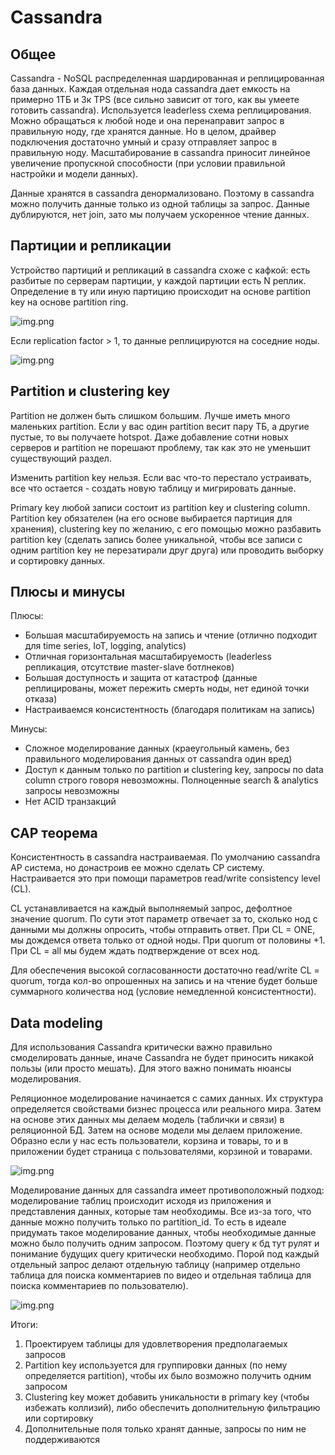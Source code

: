 # Cassandra
## Общее
Cassandra - NoSQL распределенная шардированная и реплицированная база данных. Каждая отдельная нода cassandra дает 
емкость на примерно 1ТБ и 3к TPS (все сильно зависит от того, как вы умеете готовить cassandra). Используется leaderless 
схема реплицирования. Можно обращаться к любой ноде и она перенаправит запрос в правильную ноду, где хранятся данные. 
Но в целом, драйвер подключения достаточно умный и сразу отправляет запрос в правильную ноду. Масштабирование в 
cassandra приносит линейное увеличение пропускной способности (при условии правильной настройки и модели данных). 

Данные хранятся в cassandra денормализовано. Поэтому в cassandra можно получить данные только из одной таблицы
за запрос. Данные дублируются, нет join, зато мы получаем ускоренное чтение данных.

## Партиции и репликации

Устройство партиций и репликаций в cassandra схоже с кафкой: есть разбитые по серверам партиции, у каждой партиции есть
N реплик. Определение в ту или иную партицию происходит на основе partition key на основе partition ring.

![img.png](img/partition_ring_rf1.png)

Если replication factor > 1, то данные реплицируются на соседние ноды. 

![img.png](img/partition_ring_rf3.png)

## Partition и clustering key

Partition не должен быть слишком большим. Лучше иметь много маленьких partition. Если у вас один partition весит
пару ТБ, а другие пустые, то вы получаете hotspot. Даже добавление сотни новых серверов и partition не порешают проблему,
так как это не уменьшит существующий раздел.

Изменить partition key нельзя. Если вас что-то перестало устраивать, все что остается - создать новую таблицу и
мигрировать данные.

Primary key любой записи состоит из partition key и clustering column. Partition key обязателен (на его основе 
выбирается партиция для хранения), clustering key по желанию, с его помощью можно разбавить partition key (сделать 
запись более уникальной, чтобы все записи с одним partition key не перезатирали друг друга) или проводить выборку и 
сортировку данных.

## Плюсы и минусы
Плюсы:  
- Большая масштабируемость на запись и чтение (отлично подходит для time series, IoT, logging, analytics)
- Отличная горизонтальная масштабируемость (leaderless репликация, отсутствие master-slave ботлнеков)
- Большая доступность и защита от катастроф (данные реплицированы, может пережить смерть ноды, нет единой точки отказа)
- Настраиваемся консистентность (благодаря политикам на запись)

Минусы: 
- Сложное моделирование данных (краеугольный камень, без правильного моделирования данных от cassandra один вред)
- Доступ к данным только по partition и clustering key, запросы по data column строго говоря невозможны. Полноценные 
search & analytics запросы невозможны
- Нет ACID транзакций

## CAP теорема
Консистентность в cassandra настраиваемая. По умолчанию cassandra AP система, но донастроив ее можно сделать CP 
систему. Настраивается это при помощи параметров read/write consistency level (CL).

CL устанавливается на каждый выполняемый запрос, дефолтное значение quorum. По сути этот параметр отвечает за то, 
сколько нод с данными мы должны опросить, чтобы отправить ответ. При CL = ONE, мы дождемся ответа только от одной ноды.
При quorum от половины +1. При CL = all мы будем ждать подтверждение от всех нод. 

Для обеспечения высокой согласованности достаточно read/write CL = quorum, тогда кол-во опрошенных на запись и на 
чтение будет больше суммарного количества нод (условие немедленной консистентности).

## Data modeling
Для использования Cassandra критически важно правильно смоделировать данные, иначе Cassandra не будет приносить никакой 
пользы (или просто мешать). Для этого важно понимать нюансы моделирования. 

Реляционное моделирование начинается с самих данных. Их структура определяется свойствами бизнес процесса или 
реального мира. Затем на основе этих данных мы делаем модель (таблички и связи) в реляционной БД. Затем на основе модели
мы делаем приложение. Образно если у нас есть пользователи, корзина и товары, то и в приложении будет страница с 
пользователями, корзиной и товарами. 

![img.png](img/relational_modeling.png)

Моделирование данных для cassandra имеет противоположный подход: моделирование таблиц происходит исходя из приложения и 
представления данных, которые там необходимы. Все из-за того, что данные можно получить только по partition_id. То есть
в идеале придумать такое моделирование данных, чтобы необходимые данные можно было получить одним запросом. Поэтому query 
к бд тут рулят и понимание будущих query критически необходимо. Порой под каждый отдельный запрос делают отдельную 
таблицу (например отдельно таблица для поиска комментариев по видео и отдельная таблица для поиска комментариев по 
пользователю). 

![img.png](img/cassandra_modeling.png)

Итоги:
1) Проектируем таблицы для удовлетворения предполагаемых запросов
2) Partition key используется для группировки данных (по нему определяется partition), чтобы их было возможно получить 
одним запросом
3) Clustering key может добавить уникальности в primary key (чтобы избежать коллизий), либо обеспечить дополнительную 
фильтрацию или сортировку
4) Дополнительные поля только хранят данные, запросы по ним не поддерживаются


